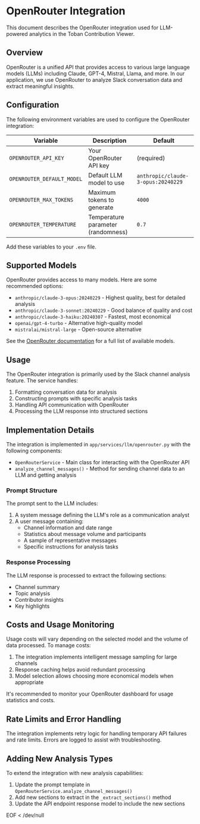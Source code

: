 # OpenRouter Integration

This document describes the OpenRouter integration used for LLM-powered analytics in the Toban Contribution Viewer.

## Overview

OpenRouter is a unified API that provides access to various large language models (LLMs) including Claude, GPT-4, Mistral, Llama, and more. In our application, we use OpenRouter to analyze Slack conversation data and extract meaningful insights.

## Configuration

The following environment variables are used to configure the OpenRouter integration:

| Variable | Description | Default |
|----------|-------------|---------|
| `OPENROUTER_API_KEY` | Your OpenRouter API key | (required) |
| `OPENROUTER_DEFAULT_MODEL` | Default LLM model to use | `anthropic/claude-3-opus:20240229` |
| `OPENROUTER_MAX_TOKENS` | Maximum tokens to generate | `4000` |
| `OPENROUTER_TEMPERATURE` | Temperature parameter (randomness) | `0.7` |

Add these variables to your `.env` file.

## Supported Models

OpenRouter provides access to many models. Here are some recommended options:

- `anthropic/claude-3-opus:20240229` - Highest quality, best for detailed analysis
- `anthropic/claude-3-sonnet:20240229` - Good balance of quality and cost
- `anthropic/claude-3-haiku:20240307` - Fastest, most economical
- `openai/gpt-4-turbo` - Alternative high-quality model
- `mistralai/mistral-large` - Open-source alternative

See the [OpenRouter documentation](https://openrouter.ai/docs) for a full list of available models.

## Usage

The OpenRouter integration is primarily used by the Slack channel analysis feature. The service handles:

1. Formatting conversation data for analysis
2. Constructing prompts with specific analysis tasks
3. Handling API communication with OpenRouter
4. Processing the LLM response into structured sections

## Implementation Details

The integration is implemented in `app/services/llm/openrouter.py` with the following components:

- `OpenRouterService` - Main class for interacting with the OpenRouter API
- `analyze_channel_messages()` - Method for sending channel data to an LLM and getting analysis

### Prompt Structure

The prompt sent to the LLM includes:

1. A system message defining the LLM's role as a communication analyst
2. A user message containing:
   - Channel information and date range
   - Statistics about message volume and participants
   - A sample of representative messages
   - Specific instructions for analysis tasks

### Response Processing

The LLM response is processed to extract the following sections:

- Channel summary
- Topic analysis
- Contributor insights
- Key highlights

## Costs and Usage Monitoring

Usage costs will vary depending on the selected model and the volume of data processed. To manage costs:

1. The integration implements intelligent message sampling for large channels
2. Response caching helps avoid redundant processing
3. Model selection allows choosing more economical models when appropriate

It's recommended to monitor your OpenRouter dashboard for usage statistics and costs.

## Rate Limits and Error Handling

The integration implements retry logic for handling temporary API failures and rate limits. Errors are logged to assist with troubleshooting.

## Adding New Analysis Types

To extend the integration with new analysis capabilities:

1. Update the prompt template in `OpenRouterService.analyze_channel_messages()`
2. Add new sections to extract in the `_extract_sections()` method
3. Update the API endpoint response model to include the new sections

EOF < /dev/null